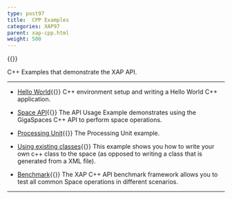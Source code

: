 ```yaml
---
type: post97
title:  CPP Examples
categories: XAP97
parent: xap-cpp.html
weight: 500
---
```


{{<wbr>}}

C++ Examples that demonstrate the XAP API.


<hr/>

- [Hello World](./cpp-api-hello-world-example.html){{<wbr>}}
C++ environment setup and writing a Hello World C++ application.

- [Space API](./cpp-api-usage-example.html){{<wbr>}}
The API Usage Example demonstrates using the GigaSpaces C++ API to perform space operations.

- [Processing Unit](./cpp-processing-unit-example.html){{<wbr>}}
The Processing Unit example.

- [Using existing classes](./cpp-writing-existing-class-to-space.html){{<wbr>}}
This example shows you how to write your own c++ class to the space (as opposed to writing a class that is generated from a XML file).

- [Benchmark]({{%currentadmurl%}}/benchmark-c++.html){{<wbr>}}
The XAP C++ API benchmark framework allows you to test all common Space operations in different scenarios. 

<hr/>
